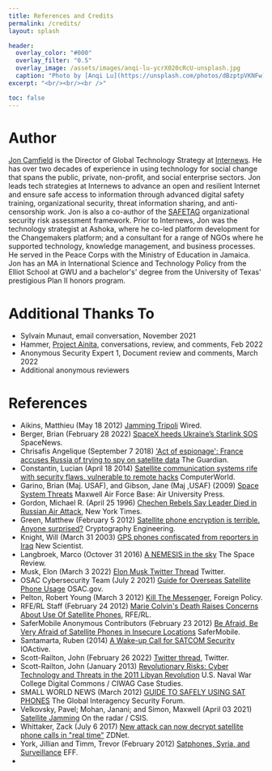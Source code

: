 ```yaml
---
title: References and Credits
permalink: /credits/
layout: splash

header:
  overlay_color: "#000"
  overlay_filter: "0.5"
  overlay_image: /assets/images/anqi-lu-ycrX020cRcU-unsplash.jpg
  caption: "Photo by [Anqi Lu](https://unsplash.com/photos/dBzptpVKNFw)"
excerpt: "<br/><br/><br />"

toc: false
---
```


# Author

[Jon Camfield](https://joncamfield.com) is the Director of Global Technology Strategy at [Internews](https://Internews.org). He has over two decades of experience in using technology for social change that spans the public, private, non-profit, and social enterprise sectors. Jon leads tech strategies at Internews to advance an open and resilient Internet and ensure safe access to information through advanced digital safety training, organizational security, threat information sharing, and anti-censorship work. Jon is also a co-author of the [SAFETAG](https://safetag.org) organizational security risk assessment framework.  Prior to Internews, Jon was the technology strategist at Ashoka, where he co-led platform development for the Changemakers platform; and a consultant for a range of NGOs where he supported technology, knowledge management, and business processes. He served in the Peace Corps with the Ministry of Education in Jamaica. Jon has an MA in International Science and Technology Policy from the Elliot School at GWU and a bachelor's' degree from the University of Texas' prestigious Plan II honors program.

#  Additional Thanks To

-   Sylvain Munaut, email conversation, November 2021
-   Hammer, [Project Ainita](https://ainita.net/), conversations, review, and comments, Feb 2022
-   Anonymous Security Expert 1, Document review and comments, March 2022 <!--(sha1: 9c13e5ab761f74428afb1e3b1cba82540d063cde)-->
-   Additional anonymous reviewers

# References
-   Aikins, Matthieu (May 18 2012) [Jamming Tripoli](https://www.wired.com/2012/05/ff-libya/) Wired.
-   Berger, Brian (February 28 2022) [SpaceX heeds Ukraine’s Starlink SOS](https://spacenews.com/spacex-heeds-ukraines-starlink-sos/) SpaceNews.
-   Chrisafis Angelique (September 7 2018) ['Act of espionage': France accuses Russia of trying to spy on satellite data](https://www.theguardian.com/world/2018/sep/07/france-accuses-russia-spying-satellite-communications-espionage) The Guardian.
-   Constantin, Lucian (April 18 2014) [Satellite communication systems rife with security flaws, vulnerable to remote hacks](https://www.computerworld.com/article/2698346/satellite-communication-systems-rife-with-security-flaws--vulnerable-to-remote-hacks.html) ComputerWorld.
-   Garino, Brian (Maj. USAF), and Gibson, Jane (Maj ,USAF) (2009) [Space System Threats](https://aerospace.csis.org/wp-content/uploads/2018/09/Space-System-Threats.pdf)  Maxwell Air Force Base: Air University Press.
-   Gordon, Michael R. (April 25 1996) [Chechen Rebels Say Leader Died in Russian Air Attack](https://www.nytimes.com/1996/04/25/world/chechen-rebels-say-leader-died-in-russian-air-attack.html), New York Times.
-   Green, Matthew  (February 5 2012) [Satellite phone encryption is terrible. Anyone surprised?](https://blog.cryptographyengineering.com/2012/02/05/sattelite-phone-encryption-is-terrible/) Cryptography Engineering.
-  Knight, Will (March 31 2003) [GPS phones confiscated from reporters in Iraq](https://www.newscientist.com/article/dn3567-gps-phones-confiscated-from-reporters-in-iraq/) New Scientist.
-  Langbroek, Marco (Octover 31 2016) [A NEMESIS in the sky](https://www.thespacereview.com/article/3095/1) The Space Review.
-  Musk, Elon (March 3 2022) [Elon Musk Twitter Thread](https://twitter.com/elonmusk/status/1499472139333746691) Twitter.
-   OSAC Cybersecurity Team (July 2 2021) [Guide for Overseas Satellite Phone Usage](https://www.osac.gov/Content/Report/9db45731-1eec-477a-a7af-1bf950cb4013) OSAC.gov.
-   Pelton, Robert Young (March 3 2012) [Kill The Messenger](https://foreignpolicy.com/2012/03/03/kill-the-messenger/), Foreign Policy.
-   RFE/RL Staff (February 24 2012) [Marie Colvin\'s Death Raises Concerns About Use Of Satellite Phones](https://www.rferl.org/a/marie_colvin_death_concerns_about_safe_use_satelite_phones/24495230.html), RFE/RL.
-  SaferMobile Anonymous Contributors (February 23 2012) [Be Afraid, Be Very Afraid of Satellite Phones in Insecure Locations](https://web.archive.org/web/20120327070537/https://safermobile.org/be-afraid-be-very-afraid-of-satellite-phones-in-insecure-locations/) SaferMobile.
-   Santamarta, Ruben  (2014) [A Wake-up Call for SATCOM Security](https://ioactive.com/pdfs/IOActive_SATCOM_Security_WhitePaper.pdf) IOActive.
-  Scott-Railton, John (February 26 2022) [Twitter thread](https://twitter.com/jsrailton/status/1497745011932286979), Twitter.
-  Scott-Railton, John (January 2013) [Revolutionary Risks: Cyber Technology and Threats in the 2011 Libyan Revolution](https://digital-commons.usnwc.edu/cgi/viewcontent.cgi?referer=&httpsredir=1&article=1012&context=ciwag-case-studies) U.S. Naval War College Digital Commons / CIWAG Case Studies.
-   SMALL WORLD NEWS (March 2012) [GUIDE TO SAFELY USING SAT PHONES](https://gisf.ngo/wp-content/uploads/2020/02/2173-Small-Worls-News-2012-Guide-to-safely-using-satphones.pdf) The Global Interagency Security Forum.
-   Velkovsky, Pavel; Mohan, Janani; and Simon, Maxwell (April 03 2021) [Satellite Jamming](https://ontheradar.csis.org/issue-briefs/satellite-jamming/) On the radar / CSIS.
-   Whittaker, Zack  (July 6 2017) [New attack can now decrypt satellite phone calls in "real time"](https://www.zdnet.com/article/encryption-satellite-phones-unscramble-attack-research/) ZDNet.
-   York, Jillian and Timm, Trevor (February 2012) [Satphones, Syria, and Surveillance](https://www.eff.org/deeplinks/2012/02/satphones-syria-and-surveillance) EFF.
-

